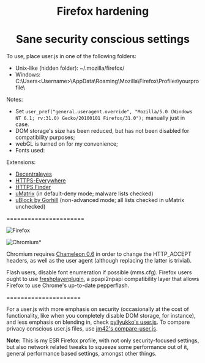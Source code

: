 <h1 align="center">Firefox hardening</h1>

<h1 align="center">Sane security conscious settings</h1>

To use, place user.js in one of the following folders:
* Unix-like (hidden folder): ~/.mozilla/firefox/<profile folder> 
* Windows: C:\Users\<Username>\AppData\Roaming\Mozilla\Firefox\Profiles\yourprofile\

Notes:
* Set ````user_pref("general.useragent.override", "Mozilla/5.0 (Windows NT 6.1; rv:31.0) Gecko/20100101 Firefox/31.0");```` manually just in case.
* DOM storage's size has been reduced, but has not been disabled for compatibility purposes;
* webGL is turned on for my convenience;
* Fonts used:

Extensions:
* [Decentraleyes](https://github.com/Synzvato/decentraleyes)
* [HTTPS-Everywhere](https://github.com/EFForg/https-everywhere)
* [HTTPS Finder](https://github.com/kevinjacobs/HTTPS-Finder)
* [uMatrix](https://github.com/gorhill/uMatrix/) (in default-deny mode; malware lists checked)
* [uBlock by Gorhill](https://github.com/gorhill/ublock/) (non-advanced mode; all lists checked in uMatrix unchecked)


======================


![Firefox](https://fuwa.se/f/9gXXAU.png)

![Chromium*](https://fuwa.se/f/YlWsFt.png)


Chromium requires [Chameleon 0.6](https://github.com/ghostwords/chameleon) in order to change the HTTP_ACCEPT headers, as well as the user agent (although replacing the latter is trivial).

Flash users, disable font enumeration if possible (mms.cfg). Firefox users ought to use [freshplayerplugin](https://github.com/i-rinat/freshplayerplugin), a  ppapi2npapi compatibility layer that allows Firefox to use Chrome's up-to-date pepperflash.


=====================



For a user.js with more emphasis on security (occasionally at the cost of functionality, like when you completely disable DOM storage, for instance), and less emphasis on blending in, check [pyllyukko's user.js](https://github.com/pyllyukko/user.js). To compare privacy conscious user.js files, use [jm42's compare-user.js](https://github.com/jm42/compare-user.js).


**Note:** This is my ESR Firefox profile, with not only security-focused settings, but also network related tweaks to squeeze some performance out of it, general performance based settings, amongst other things. 
